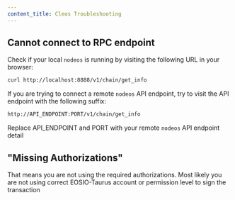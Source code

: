 ```yaml
---
content_title: Cleos Troubleshooting
---
```


## Cannot connect to RPC endpoint

Check if your local `nodeos` is running by visiting the following URL in your browser:

```sh
curl http://localhost:8888/v1/chain/get_info
```

If you are trying to connect a remote `nodeos` API endpoint, try to visit the API endpoint with the following suffix:

```sh
http://API_ENDPOINT:PORT/v1/chain/get_info
```

Replace API_ENDPOINT and PORT with your remote `nodeos` API endpoint detail

## "Missing Authorizations"

That means you are not using the required authorizations. Most likely you are not using correct EOSIO-Taurus account or permission level to sign the transaction
